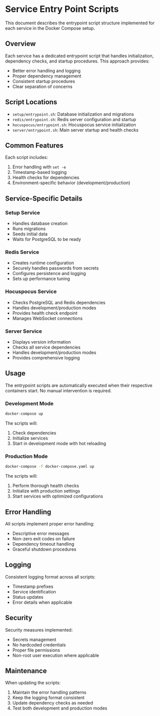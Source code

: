 # Service Entry Point Scripts

This document describes the entrypoint script structure implemented for each service in the Docker Compose setup.

## Overview

Each service has a dedicated entrypoint script that handles initialization, dependency checks, and startup procedures. This approach provides:

- Better error handling and logging
- Proper dependency management
- Consistent startup procedures
- Clear separation of concerns

## Script Locations

- `setup/entrypoint.sh`: Database initialization and migrations
- `redis/entrypoint.sh`: Redis server configuration and startup
- `hocuspocus/entrypoint.sh`: Hocuspocus service initialization
- `server/entrypoint.sh`: Main server startup and health checks

## Common Features

Each script includes:

1. Error handling with `set -e`
2. Timestamp-based logging
3. Health checks for dependencies
4. Environment-specific behavior (development/production)

## Service-Specific Details

### Setup Service
- Handles database creation
- Runs migrations
- Seeds initial data
- Waits for PostgreSQL to be ready

### Redis Service
- Creates runtime configuration
- Securely handles passwords from secrets
- Configures persistence and logging
- Sets up performance tuning

### Hocuspocus Service
- Checks PostgreSQL and Redis dependencies
- Handles development/production modes
- Provides health check endpoint
- Manages WebSocket connections

### Server Service
- Displays version information
- Checks all service dependencies
- Handles development/production modes
- Provides comprehensive logging

## Usage

The entrypoint scripts are automatically executed when their respective containers start. No manual intervention is required.

### Development Mode

```bash
docker-compose up
```

The scripts will:
1. Check dependencies
2. Initialize services
3. Start in development mode with hot reloading

### Production Mode

```bash
docker-compose -f docker-compose.yaml up
```

The scripts will:
1. Perform thorough health checks
2. Initialize with production settings
3. Start services with optimized configurations

## Error Handling

All scripts implement proper error handling:
- Descriptive error messages
- Non-zero exit codes on failure
- Dependency timeout handling
- Graceful shutdown procedures

## Logging

Consistent logging format across all scripts:
- Timestamp prefixes
- Service identification
- Status updates
- Error details when applicable

## Security

Security measures implemented:
- Secrets management
- No hardcoded credentials
- Proper file permissions
- Non-root user execution where applicable

## Maintenance

When updating the scripts:
1. Maintain the error handling patterns
2. Keep the logging format consistent
3. Update dependency checks as needed
4. Test both development and production modes
